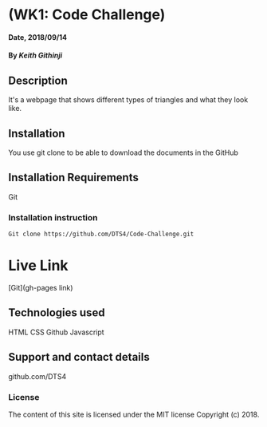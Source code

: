 # (WK1: Code Challenge)

#### Date, 2018/09/14

#### By *Keith Githinji*

## Description
It's a webpage that shows different types of triangles and what they look like.

## Installation
You use git clone to be able to download the documents in the GitHub

## Installation Requirements
Git

### Installation instruction
```
Git clone https://github.com/DTS4/Code-Challenge.git

```

# Live Link
[Git](gh-pages link)

## Technologies used
HTML
CSS
Github
Javascript

## Support and contact details
github.com/DTS4

### License
The content of this site is licensed under the MIT license
Copyright (c) 2018.

